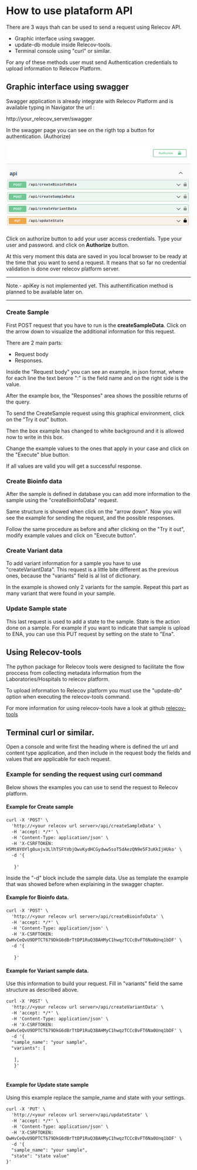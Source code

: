 # How to use plataform API

There are 3 ways thah can be used to send a request using Relecov API.

- Graphic interface using swagger.
- update-db module inside Relecov-tools.
- Terminal console using "curl" or similar.

For any of these methods user must send Authentication credentials to upload
information to Relecov Platform.

## Graphic interface using swagger

Swagger application is already integrate with Relecov Platform and is 
 available typing in Navigator the url :

http://your_relecov_server/swagger


In the swagger page you can see on the rigth top a button for authentication.
(Authorize)

![swagger](img/swagger_main.png)

Click on authorize button to add your user access credentials. Type your user 
and password. and click on **Authorize** button.

At this very moment this data are saved in you local browser to be ready at 
 the time that you want to send a request. It means that so far no credential
validation is done over relecov platform server.

--- 

Note.- apiKey is not implemented yet. This authentification method is planned 
to be available later on.

---


### Create Sample

First POST request that you have to run is the **createSampleData**. Click on
the arrow down to visualize the additional information for this request.

There are 2 main parts:

- Request body
- Responses.

Inside the "Request body" you can see an example, in json format, where for 
each line the text berore ":" is the field name and on the right side is the
value.

After the example box, the "Responses" area shows the possible returns of the 
query.


To send the CreateSample request using this graphical environment, click on the
"Try it out" button.

Then the box example has changed to white background and it is allowed now to 
write in this box. 

Change the example values to the ones that apply in your case and click on the
"Execute" blue button.

If all values are valid you will get a successful response.

### Create Bioinfo data

After the sample is defined in database you can add more information to the
 sample using the "createBioinfoData" request.

Same structure is showed when click on the "arrow down". Now you will see the 
example for sending the request, and the possible responses.

Follow the same procedure as before and after clicking on the "Try it out", 
modify example values and click on "Execute button".


### Create Variant data

To add variant information for a sample you have to use "createVariantData". This
request is a little bite different as the previous ones, because the "variants" field is al list of dictionary.

In the example is showed only 2 variants for the sample. Repeat this part as many
variant that were found in your sample.


### Update Sample state

This last request is used to add a state to  the sample. State is the action done
on a sample. For example if you want to indicate that sample is upload to ENA, 
you can use this PUT request by setting on the state to "Ena".


## Using Relecov-tools

The python package for Relecov tools were designed to facilitate the flow proccess
from collecting metadata information from the Laboratories/Hospitals to relecov
platform. 


To upload information to Relecov platform you must use the "update-db" option 
when executing the relecov-tools command. 

For more information for using relecov-tools have a look at github 
[relecov-tools](https://github.com/BU-ISCIII/relecov-tools)

## Terminal curl or similar.

Open a console and write first the heading where is defined the url and content
type application, and then include in the request body the fields and values 
that are applicable for each request.


### Example for sending the request using curl command
Below shows the examples you can use to send the request to Relecov platform.

#### Example for Create sample

```
curl -X 'POST' \
  'http://<your relecov url server>/api/createSampleData' \
  -H 'accept: */*' \
  -H 'Content-Type: application/json' \
  -H 'X-CSRFTOKEN: H5Mt8YOYlg0uxjv3LlhTSFtVbjOwvKydHCGydww5soT5dAezQN9e5F3uKkIjHUko' \
  -d '{

   }'

```
Inside the "-d" block include the sample data. Use as template the example that
was showed before when explaining in the swagger chapter.

#### Example for Bioinfo data.

```
curl -X 'POST' \
  'http://<your relecov url server>/api/createBioinfoData' \
  -H 'accept: */*' \
  -H 'Content-Type: application/json' \
  -H 'X-CSRFTOKEN: QwHvCeQvU9DPTCT679DkG6dBrTtDP1RuQ3BAHMyC1hwqzTCCcBvFT6Na0Unq1bDF' \
  -d '{
    
   }'

```


#### Example for Variant sample data.

Use this information to build your request. Fill in "variants" field the same
structure as described above.

```
curl -X 'POST' \
  'http://<your relecov url server>/api/createVariantData' \
  -H 'accept: */*' \
  -H 'Content-Type: application/json' \
  -H 'X-CSRFTOKEN: QwHvCeQvU9DPTCT679DkG6dBrTtDP1RuQ3BAHMyC1hwqzTCCcBvFT6Na0Unq1bDF' \
  -d '{
  "sample_name": "your sample",
  "variants": [

   ],
   }'
   
``` 

#### Example for Update state sample
Using this example replace the sample_name and state with your settings.

```
curl -X 'PUT' \
  'http://<your relecov url server>/api/updateState' \
  -H 'accept: */*' \
  -H 'Content-Type: application/json' \
  -H 'X-CSRFTOKEN: QwHvCeQvU9DPTCT679DkG6dBrTtDP1RuQ3BAHMyC1hwqzTCCcBvFT6Na0Unq1bDF' \
  -d '{
  "sample_name": "your sample",
  "state": "state value"
}'
```
